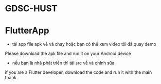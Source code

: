﻿#  GDSC-HUST 
# FlutterApp
- tải app file apk về và chạy hoặc bạn có thể xem video tôi đã quay demo

 Please download the apk file and run it on your Android device
 
- nếu bạn là nhà phát triển thì tải src về và chỉnh sửa

 if you are a Flutter developer, download the code and run it with the main
thank
